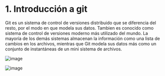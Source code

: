 # 1. Introducción a git

Git es un sistema de control de versiones distribuido que se diferencia del resto, por el modo en que modela sus datos. Tambien es conocido como
sistema de control de versiones moderno más utilizado del mundo.  La mayoría de los demás sistemas almacenan la información como una lista de cambios en los archivos, mientras que Git modela sus datos más como un
conjunto de instantáneas de un mini sistema de archivos.<br>

![image](https://user-images.githubusercontent.com/30872921/132282617-149d1590-0310-4d34-82e2-5e6c83780673.png)


![image](https://user-images.githubusercontent.com/30872921/132283709-cf803116-33a6-40cf-bae0-c5ac11a2883f.png)
